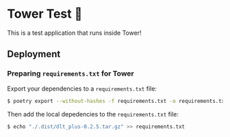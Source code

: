 # Tower Test :tokyo_tower:

This is a test application that runs inside Tower!

## Deployment

### Preparing `requirements.txt` for Tower

Export your dependencies to a `requirements.txt` file:

```bash
$ poetry export --without-hashes -f requirements.txt -o requirements.txt --without=local
``````

Then add the local depedencies to the `requirements.txt` file:

```bash
$ echo "./.dist/dlt_plus-0.2.5.tar.gz" >> requirements.txt
```

